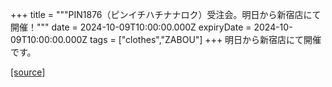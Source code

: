 +++
title = """PIN1876（ピンイチハチナナロク）受注会。明日から新宿店にて開催！"""
date = 2024-10-09T10:00:00.000Z
expiryDate = 2024-10-09T10:00:00.000Z
tags = ["clothes","ZABOU"]
+++
明日から新宿店にて開催です。

[[source]](https://zabou.org/2024/10/09/309578/)

